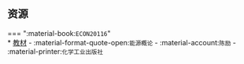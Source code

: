 ## 资源  
=== ":material-book:`ECON20116`"  
    * [教材](https://api.hanximeng.com/lanzou/?url=https://cqu-openlib.lanzout.com/izCTw296acvg&type=down) - :material-format-quote-open:`能源概论` - :material-account:`陈励` - :material-printer:`化学工业出版社`  